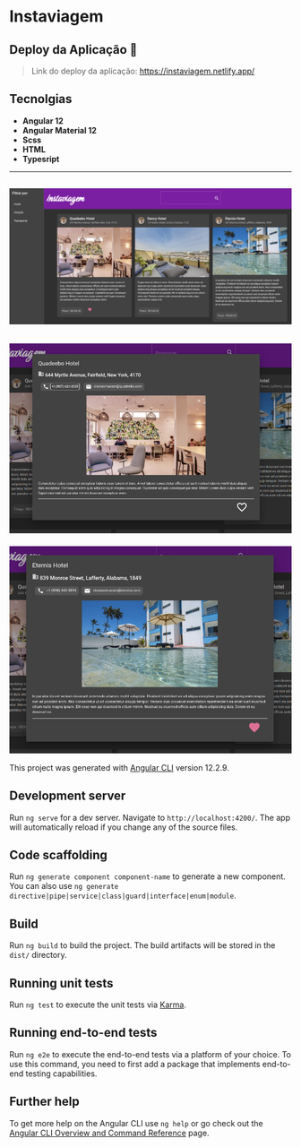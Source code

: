 # Instaviagem


## Deploy da Aplicação :dash:
> Link do deploy da aplicação: https://instaviagem.netlify.app/



## Tecnolgias


- __Angular 12__ 
- __Angular Material 12__  
- __Scss__  
- __HTML__ 
- __Typesript__ 



----------------------------------------

![imagem do projeto](/src/assets/img1.png)
---------------------------------------------

![imagem do projeto](/src/assets/img2.png)
----------------------------------------------------

![imagem do projeto](/src/assets/img3.png)


This project was generated with [Angular CLI](https://github.com/angular/angular-cli) version 12.2.9.

## Development server

Run `ng serve` for a dev server. Navigate to `http://localhost:4200/`. The app will automatically reload if you change any of the source files.

## Code scaffolding

Run `ng generate component component-name` to generate a new component. You can also use `ng generate directive|pipe|service|class|guard|interface|enum|module`.

## Build

Run `ng build` to build the project. The build artifacts will be stored in the `dist/` directory.

## Running unit tests

Run `ng test` to execute the unit tests via [Karma](https://karma-runner.github.io).

## Running end-to-end tests

Run `ng e2e` to execute the end-to-end tests via a platform of your choice. To use this command, you need to first add a package that implements end-to-end testing capabilities.

## Further help

To get more help on the Angular CLI use `ng help` or go check out the [Angular CLI Overview and Command Reference](https://angular.io/cli) page.
